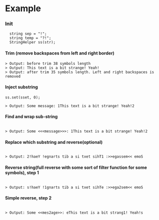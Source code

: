 # Example

### Init
```string str = "This   text is a bit strange! Yeah!   ";
  string sep = "!";
  string temp = "?!";
  StringHelper ss(str);
```

#### Trim (remove backspaces from left and right border)
  ```ss.lr_trim();
  > Output: before trim 38 symbols length
  > Output: This text is a bit strange! Yeah!
  > Output: after trim 35 symbols length. Left and right backspaces is removed
```
#### Inject substring
  ```string sset = " Some message: ";
  ss.set(sset, 0);

  > Output: Some message: 1This text is a bit strange! Yeah!2
```
#### Find and wrap sub-string
  ```ss.wrap("message", "<<", ">>", 0, 0);

  > Output: Some <<<message>>>: 1This text is a bit strange! Yeah!2
```
#### Replace which substring and reverse(optional)
  ```ss.replace(temp, sep, 0, 0)->reverse(); // can do ss.replace(temp, sep, 0, 0)
  
  > Output: 2!haeY !egnarts tib a si txet sihT1 :>>egassem<< emoS 
```
#### Reverse string(full reverse with some sort of filter function for some symbols), step 1
  ```ss.reverse(checkSimbols);

  > Output: s!haeY !1gnarts tib a si txet sihTe :>>ega2sem<< emoS 
```
#### Simple reverse, step 2
  ```ss.reverse();

  > Output: Some <<mes2age>>: eThis text is a bit strang1! Yeah!s
```
